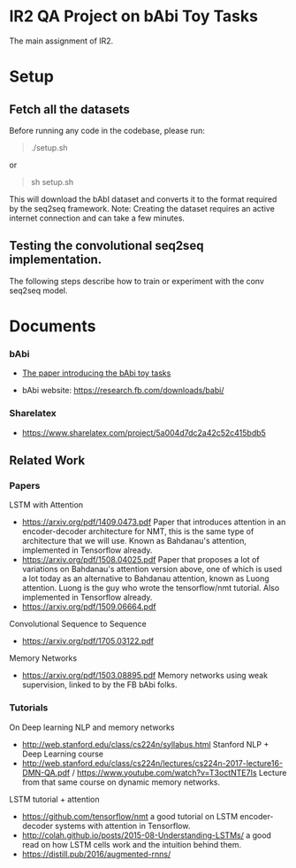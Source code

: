 # IR2 QA Project on bAbi Toy Tasks
The main assignment of IR2. 

# Setup

## Fetch all the datasets
Before running any code in the codebase, please run:

> ./setup.sh

or

> sh setup.sh

This will download the bAbI dataset and converts it to the format required by the seq2seq framework. 
Note: Creating the dataset requires an active internet connection and can take a few minutes.

## Testing the convolutional seq2seq implementation.
The following steps describe how to train or experiment with the conv seq2seq model.


# Documents

### bAbi
- [The paper introducing the bAbi toy tasks](./question-answering-2015.pdf)

- bAbi website: https://research.fb.com/downloads/babi/

### Sharelatex

- https://www.sharelatex.com/project/5a004d7dc2a42c52c415bdb5

## Related Work
### Papers

LSTM with Attention

- https://arxiv.org/pdf/1409.0473.pdf Paper that introduces attention in an encoder-decoder architecture for NMT, this is the same type of architecture that we will use. Known as Bahdanau's attention, implemented in Tensorflow already.
- https://arxiv.org/pdf/1508.04025.pdf Paper that proposes a lot of variations on Bahdanau's attention version above, one of which is used a lot today as an alternative to Bahdanau attention, known as Luong attention. Luong is the guy who wrote the tensorflow/nmt tutorial. Also implemented in Tensorflow already.
- https://arxiv.org/pdf/1509.06664.pdf

Convolutional Sequence to Sequence

- https://arxiv.org/pdf/1705.03122.pdf

Memory Networks

- https://arxiv.org/pdf/1503.08895.pdf Memory networks using weak supervision, linked to by the FB bAbi folks.

### Tutorials
On Deep learning NLP and memory networks

- http://web.stanford.edu/class/cs224n/syllabus.html Stanford NLP + Deep Learning course
- http://web.stanford.edu/class/cs224n/lectures/cs224n-2017-lecture16-DMN-QA.pdf / https://www.youtube.com/watch?v=T3octNTE7Is Lecture from that same course on dynamic memory networks.

LSTM tutorial + attention

- https://github.com/tensorflow/nmt a good tutorial on LSTM encoder-decoder systems with attention in Tensorflow.
- http://colah.github.io/posts/2015-08-Understanding-LSTMs/ a good read on how LSTM cells work and the intuition behind them.
- https://distill.pub/2016/augmented-rnns/
